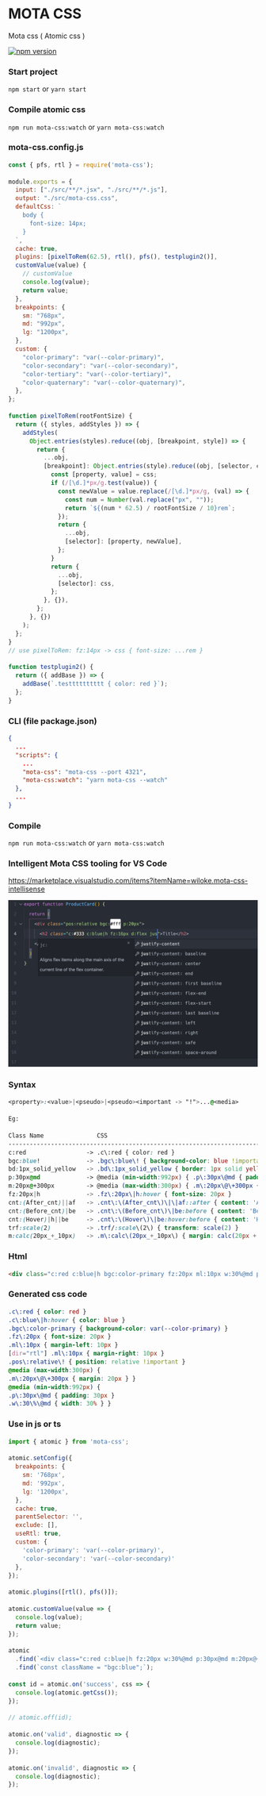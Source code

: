 # MOTA CSS

Mota css ( Atomic css )

[![npm version](https://img.shields.io/npm/v/mota-css.svg)](https://www.npmjs.com/package/mota-css)


### Start project
`npm start` or `yarn start`

### Compile atomic css
`npm run mota-css:watch` or `yarn mota-css:watch`

### mota-css.config.js

```js
const { pfs, rtl } = require('mota-css');

module.exports = {
  input: ["./src/**/*.jsx", "./src/**/*.js"],
  output: "./src/mota-css.css",
  defaultCss: `
    body {
      font-size: 14px;
    }
  `,
  cache: true,
  plugins: [pixelToRem(62.5), rtl(), pfs(), testplugin2()],
  customValue(value) {
    // customValue
    console.log(value);
    return value;
  },
  breakpoints: {
    sm: "768px",
    md: "992px",
    lg: "1200px",
  },
  custom: {
    "color-primary": "var(--color-primary)",
    "color-secondary": "var(--color-secondary)",
    "color-tertiary": "var(--color-tertiary)",
    "color-quaternary": "var(--color-quaternary)",
  },
};

function pixelToRem(rootFontSize) {
  return ({ styles, addStyles }) => {
    addStyles(
      Object.entries(styles).reduce((obj, [breakpoint, style]) => {
        return {
          ...obj,
          [breakpoint]: Object.entries(style).reduce((obj, [selector, css]) => {
            const [property, value] = css;
            if (/[\d.]*px/g.test(value)) {
              const newValue = value.replace(/[\d.]*px/g, (val) => {
                const num = Number(val.replace("px", ""));
                return `${(num * 62.5) / rootFontSize / 10}rem`;
              });
              return {
                ...obj,
                [selector]: [property, newValue],
              };
            }
            return {
              ...obj,
              [selector]: css,
            };
          }, {}),
        };
      }, {})
    );
  };
}
// use pixelToRem: fz:14px -> css { font-size: ...rem }

function testplugin2() {
  return ({ addBase }) => {
    addBase(`.testttttttttt { color: red }`);
  };
}
```

### CLI (file package.json)

```json
{
  ...
  "scripts": {
    ...
    "mota-css": "mota-css --port 4321",
    "mota-css:watch": "yarn mota-css --watch"
  },
  ...
}
```

### Compile

`npm run mota-css:watch` or `yarn mota-css:watch`

### Intelligent Mota CSS tooling for VS Code

<https://marketplace.visualstudio.com/items?itemName=wiloke.mota-css-intellisense>

<img src="https://raw.githubusercontent.com/wiloke1/mota-css-example/main/.github/banner.png" alt="" />

### Syntax

```css
<property>:<value>|<pseudo>|<pseudo><important -> "!">...@<media>

Eg:

Class Name               CSS
-----------------------------------------------------------------------------------------
c:red                 -> .c\:red { color: red }
bgc:blue!             -> .bgc\:blue\! { background-color: blue !important }
bd:1px_solid_yellow   -> .bd\:1px_solid_yellow { border: 1px solid yellow }
p:30px@md             -> @media (min-width:992px) { .p\:30px\@md { padding: 30px }
m:20px@+300px         -> @media (max-width:300px) { .m\:20px\@\+300px { margin: 20px } }
fz:20px|h             -> .fz\:20px\|h:hover { font-size: 20px }
cnt:(After_cnt)||af   -> .cnt\:\(After_cnt\)\|\|af::after { content: 'After ctn' }
cnt:(Before_cnt)|be   -> .cnt\:\(Before_cnt\)\|be:before { content: 'Before ctn' }
cnt:(Hover)|h||be     -> .cnt\:\(Hover\)\|be:hover:before { content: 'Hover' }
trf:scale(2)          -> .trf/:scale\(2\) { transform: scale(2) }
m:calc(20px_+_10px)   -> .m\:calc\(20px_+_10px\) { margin: calc(20px + 10px) }
```

### Html

```html
<div class="c:red c:blue|h bgc:color-primary fz:20px ml:10px w:30%@md p:30px@md m:20px@+300px pos:relative!"></div>
```

### Generated css code

```css
.c\:red { color: red }
.c\:blue\|h:hover { color: blue }
.bgc\:color-primary { background-color: var(--color-primary) }
.fz\:20px { font-size: 20px }
.ml\:10px { margin-left: 10px }
[dir="rtl"] .ml\:10px { margin-right: 10px }
.pos\:relative\! { position: relative !important }
@media (max-width:300px) { 
.m\:20px\@\+300px { margin: 20px } }
@media (min-width:992px) { 
.p\:30px\@md { padding: 30px }
.w\:30\%\@md { width: 30% } }
```

### Use in js or ts

```js
import { atomic } from 'mota-css';

atomic.setConfig({
  breakpoints: {
    sm: '768px',
    md: '992px',
    lg: '1200px',
  },
  cache: true,
  parentSelector: '',
  exclude: [],
  useRtl: true,
  custom: {
    'color-primary': 'var(--color-primary)',
    'color-secondary': 'var(--color-secondary)'
  },
});

atomic.plugins([rtl(), pfs()]);

atomic.customValue(value => {
  console.log(value);
  return value;
});

atomic
  .find(`<div class="c:red c:blue|h fz:20px w:30%@md p:30px@md m:20px@+300px pos:relative!"></div>`);
  .find(`const className = "bgc:blue";`);

const id = atomic.on('success', css => {
  console.log(atomic.getCss());
});

// atomic.off(id);

atomic.on('valid', diagnostic => {
  console.log(diagnostic);
});

atomic.on('invalid', diagnostic => {
  console.log(diagnostic);
});

```
